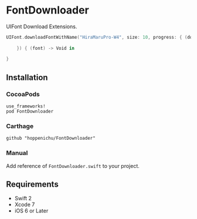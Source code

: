 # FontDownloader

UIFont Download Extensions.

```swift
UIFont.downloadFontWithName("HiraMaruPro-W4", size: 10, progress: { (downloadedSize, totalSize, percentage) -> Void in
    
    }) { (font) -> Void in
        
}
```


## Installation

### CocoaPods

```
use_frameworks!
pod FontDownloader
```

### Carthage

```
github "hoppenichu/FontDownloader"
```

### Manual

Add reference of `FontDownloader.swift` to your project.


## Requirements

- Swift 2
- Xcode 7
- iOS 6 or Later

